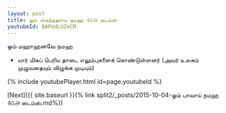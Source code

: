 ```yaml
---
layout: post
title: ஓம் ஸ்கந்ததராய நமஹ ௧௦௮ டைம்ஸ்
youtubeId: BAPUdLUZeCM
---
```

 
 
 ஓம் மஹாஹனவே நமஹ  
 
 -  யார் மிகப் பெரிய தாடை எலும்புகளைக் கொண்டுள்ளனர் (அவர் உலகம் முழுவதையும் விழுங்க முடியும்) 
 
  
 
  
 
 
 
 
 
 


{% include youtubePlayer.html id=page.youtubeId %}
 
[Next]({{ site.baseurl }}{% link  split2/_posts/2015-10-04-ஓம் பாவாய் நமஹ ௧௦௮ டைம்ஸ்.md%})
 
